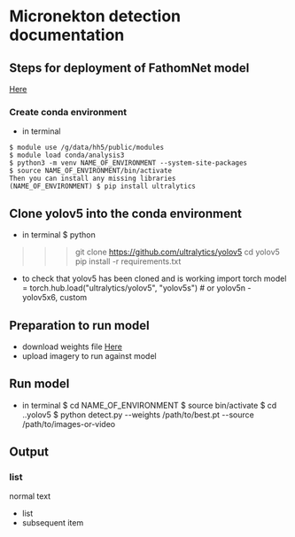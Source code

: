 # Micronekton detection documentation 

## Steps for deployment of FathomNet model 
[Here](FathomNet/MBARI-midwater-supercategory-detector) 

### Create conda environment 
- in terminal
```
$ module use /g/data/hh5/public/modules
$ module load conda/analysis3
$ python3 -m venv NAME_OF_ENVIRONMENT --system-site-packages 
$ source NAME_OF_ENVIRONMENT/bin/activate
Then you can install any missing libraries
(NAME_OF_ENVIRONMENT) $ pip install ultralytics
```

## Clone yolov5 into the conda environment 
- in terminal
$ python
>>> git clone https://github.com/ultralytics/yolov5
cd yolov5
pip install -r requirements.txt

- to check that yolov5 has been cloned and is working
import torch
model = torch.hub.load("ultralytics/yolov5", "yolov5s")  # or yolov5n - yolov5x6, custom

## Preparation to run model
- download weights file [Here](https://huggingface.co/FathomNet/MBARI-midwater-supercategory-detector/blob/main/best.pt)
- upload imagery to run against model

## Run model 
- in terminal
$ cd NAME_OF_ENVIRONMENT
$ source bin/activate
$ cd ..yolov5
$ python detect.py --weights /path/to/best.pt --source /path/to/images-or-video

## Output










 

### list 

normal text 
- list
- subsequent item


